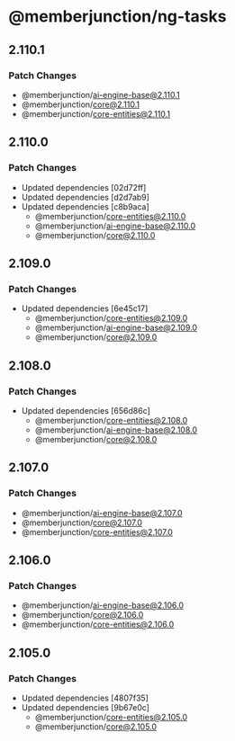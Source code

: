 # @memberjunction/ng-tasks

## 2.110.1

### Patch Changes

- @memberjunction/ai-engine-base@2.110.1
- @memberjunction/core@2.110.1
- @memberjunction/core-entities@2.110.1

## 2.110.0

### Patch Changes

- Updated dependencies [02d72ff]
- Updated dependencies [d2d7ab9]
- Updated dependencies [c8b9aca]
  - @memberjunction/core-entities@2.110.0
  - @memberjunction/ai-engine-base@2.110.0
  - @memberjunction/core@2.110.0

## 2.109.0

### Patch Changes

- Updated dependencies [6e45c17]
  - @memberjunction/core-entities@2.109.0
  - @memberjunction/ai-engine-base@2.109.0
  - @memberjunction/core@2.109.0

## 2.108.0

### Patch Changes

- Updated dependencies [656d86c]
  - @memberjunction/core-entities@2.108.0
  - @memberjunction/ai-engine-base@2.108.0
  - @memberjunction/core@2.108.0

## 2.107.0

### Patch Changes

- @memberjunction/ai-engine-base@2.107.0
- @memberjunction/core@2.107.0
- @memberjunction/core-entities@2.107.0

## 2.106.0

### Patch Changes

- @memberjunction/ai-engine-base@2.106.0
- @memberjunction/core@2.106.0
- @memberjunction/core-entities@2.106.0

## 2.105.0

### Patch Changes

- Updated dependencies [4807f35]
- Updated dependencies [9b67e0c]
  - @memberjunction/core-entities@2.105.0
  - @memberjunction/core@2.105.0
